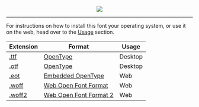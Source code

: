 <p align="center">
  <img src="https://user-images.githubusercontent.com/6678/142732640-64759cdb-cb4f-41fa-a8ad-182035a2c646.png" />
</p>

---

For instructions on how to install this font your operating system, or use it on the web, head over to the [Usage](../#Usage) section.

| Extension | Format | Usage |
|-----------|--------|-------|
| [.ttf](./AlphaLyrae-Medium.ttf)     | [OpenType](https://en.wikipedia.org/wiki/TrueType)       | Desktop   |
| [.otf](./AlphaLyrae-Medium.otf)     | [OpenType](https://en.wikipedia.org/wiki/OpenType)       | Desktop |
| [.eot](./AlphaLyrae-Medium.eot)     | [Embedded OpenType](https://en.wikipedia.org/wiki/Embedded_OpenType)       | Web   |
| [.woff](./AlphaLyrae-Medium.woff)   | [Web Open Font Format](https://en.wikipedia.org/wiki/Web_Open_Font_Format)       | Web   |
| [.woff2](./AlphaLyrae-Medium.woff2) | [Web Open Font Format 2](https://en.wikipedia.org/wiki/Web_Open_Font_Format)       | Web   |


